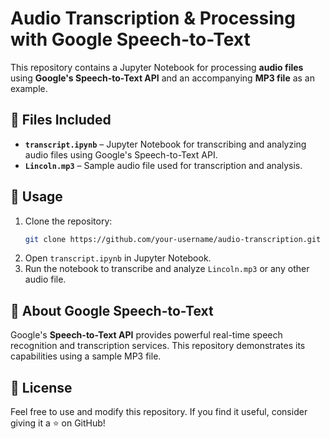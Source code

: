 # Audio Transcription & Processing with Google Speech-to-Text  

This repository contains a Jupyter Notebook for processing **audio files** using **Google's Speech-to-Text API** and an accompanying **MP3 file** as an example.

## 📂 Files Included  

- **`transcript.ipynb`** – Jupyter Notebook for transcribing and analyzing audio files using Google's Speech-to-Text API.  
- **`Lincoln.mp3`** – Sample audio file used for transcription and analysis.  

## 🚀 Usage  

1. Clone the repository:  
   ```bash
   git clone https://github.com/your-username/audio-transcription.git
   ```
2. Open `transcript.ipynb` in Jupyter Notebook.  
3. Run the notebook to transcribe and analyze `Lincoln.mp3` or any other audio file.  

## 📜 About Google Speech-to-Text  

Google's **Speech-to-Text API** provides powerful real-time speech recognition and transcription services. This repository demonstrates its capabilities using a sample MP3 file.  

## 🔗 License  

Feel free to use and modify this repository. If you find it useful, consider giving it a ⭐ on GitHub!

